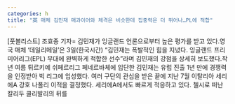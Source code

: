 ```yaml
---
categories: h
title: "英 매체 김민재 매과이어와 체격은 비슷한데 집중력은 더 뛰어나…PL에 적합"
---
```

[풋볼리스트] 조효종 기자= 김민재가 잉글랜드 언론으로부터 높은 평가를 받고 있다.영국 매체 ‘데일리메일’은 3일(한국시간) “김민재는 폭발적인 힘을 지녔다. 잉글랜드 프리미어리그(EPL) 무대에 완벽하게 적합한 선수”라며 김민재의 강점을 상세히 보도했다.작년 여름 튀르키예 쉬페르리그 페네르바체에 입단한 김민재는 유럽 진출 1년 만에 경쟁력을 인정받아 빅 리그에 입성했다. 여러 구단의 관심을 받은 끝에 지난 7월 이탈리아 세리에A 강호 나폴리 이적을 결정했다. 세리에A에서도 빠르게 적응하고 있다. 첼시로 떠난 칼리두 쿨리발리의 뒤를
